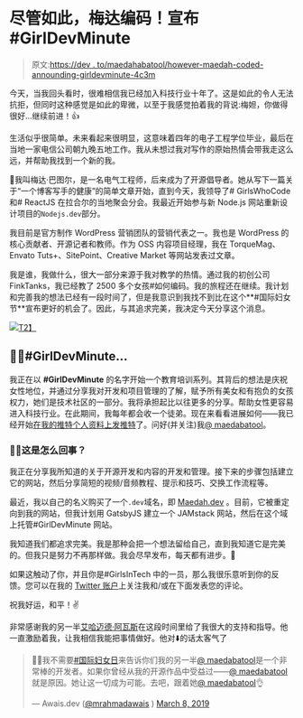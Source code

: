 # 尽管如此，梅达编码！宣布#GirlDevMinute

> 原文:[https://dev . to/maedahabatool/however-maedah-coded-announding-girldevminute-4c3m](https://dev.to/maedahbatool/nevertheless-maedah-coded-announcing-girldevminute--4c3m)

今天，当我回头看时，很难相信我已经加入科技行业十年了。这是如此的令人无法抗拒，但同时这种感觉是如此的卑微，以至于我感觉拍着我的背说:梅妲，你做得很好...继续前进！👍

生活似乎很简单。未来看起来很明显，这意味着四年的电子工程学位毕业，最后在当地一家电信公司朝九晚五地工作。我从未想过我对写作的原始热情会带我走这么远，并帮助我找到一个新的我。

🙌我叫梅达·巴图尔，是一名电气工程师，后来成为了开源倡导者。她从写下一篇关于“一个博客写手的健康”的简单文章开始，直到今天，我领导了# GirlsWhoCode 和# ReactJS 在拉合尔的当地聚会分会。我最近开始参与新 Node.js 网站重新设计项目的`Nodejs.dev`部分。

我目前是官方制作 WordPress 营销团队的营销代表之一。我也是 WordPress 的核心贡献者、开源记者和教师。作为 OSS 内容项目经理，我在 TorqueMag、Envato Tuts+、SitePoint、Creative Market 等网站发表过文章。

我是谁，我做什么，很大一部分来源于我对教学的热情。通过我的初创公司 FinkTanks，我已经教了 2500 多个女孩#如何编码。我的旅程还在继续。我计划和完善我的想法已经有一段时间了，但是我意识到我找不到比在这个**#国际妇女节**宣布更好的机会了。因此，与其追求完美，我决定今天分享这个消息。

[![](../Images/b514c4effd49e6e6fd90dee11cfdb5d5.png)T2】](https://res.cloudinary.com/practicaldev/image/fetch/s--dIZW9QcU--/c_limit%2Cf_auto%2Cfl_progressive%2Cq_auto%2Cw_880/https://on.ahmda.ws/e3a0cbb22dcb/c)

## [](#girldevminute)👩‍🏫#GirlDevMinute...

我正在以 **#GirlDevMinute** 的名字开始一个教育培训系列。其背后的想法是庆祝女性地位，并通过分享我对开发和项目管理的了解，赋予所有美女和有抱负的女孩权力，她们是技术社区的一部分。我将承担起比以往更多的分享。帮助女性更容易进入科技行业。在此期间，我每年都会收一个徒弟。现在来看看进展如何——我已经开始[在我的推特个人资料上发推特](https://twitter.com/hashtag/GirlDevMinute)了。问好(并关注)我[@ maedabatool](https://twitter.com/MaedahBatool)。

### [](#whats-it-all-about)👩‍💻这是怎么回事？

我正在分享我所知道的关于开源开发和内容的开发和管理。接下来的步骤包括建立它的网站，然后分享简短的视频/音频教程、提示和技巧、交换工作流程等。

最近，我以自己的名义购买了一个`.dev`域名，即 [Maedah.dev](https://maedahbatool.com) 。目前，它被重定向到我的网站，但我计划用 GatsbyJS 建立一个 JAMstack 网站，然后在这个域上托管#GirlDevMinute 网站。

我知道我们都追求完美。我是那种会把一个想法留给自己，直到我知道它是完美的。但我只是努力不再那样做。我会尽早发布，每天都有进步。🤞

如果这触动了你，并且你是#GirlsInTech 中的一员，那么我很乐意听到你的反馈。您可以在我的 [Twitter 账户](https://twitter.com/MaedahBatool)上关注我和/或在下面发表您的评论。

祝我好运，和平！✌️

非常感谢我的另一半[艾哈迈德·阿瓦斯](https://twitter.com/MrAhmadAwais/)在这段时间里给了我很大的支持和指导。他一直激励着我，让我相信我能把事情做好。他对⬇️的话太客气了

> 👩‍💻我不需要[#国际妇女日](https://twitter.com/hashtag/InternationalWomensDay?src=hash&ref_src=twsrc%5Etfw)来告诉你们我的另一半[@ maedabatool](https://twitter.com/MaedahBatool?ref_src=twsrc%5Etfw)是一个非常棒的开发者。如果你曾经从我的开源作品中受益过——[@ maedabatool](https://twitter.com/MaedahBatool?ref_src=twsrc%5Etfw)就是原因。她让这一切成为可能。去吧，跟着她[@ maedabatool](https://twitter.com/MaedahBatool?ref_src=twsrc%5Etfw)👌
> 
> — Awais.dev ([@mrahmadawais](https://dev.to/mrahmadawais) ) [March 8, 2019](https://twitter.com/MrAhmadAwais/status/1104014007097311233?ref_src=twsrc%5Etfw)